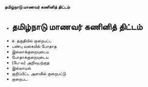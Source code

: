 **தமிழ்நாடு மாணவர் கணினித் திட்டம்**
- # தமிழ்நாடு மாணவர் கணினித் திட்டம்
- a. தகுதியில் குறைபட்ட
- பண்பு வகையில் போதாத
- இல்லாக்குறையுடைய
- போதாக்குறையுடைய
- (பே-வ) அறிவுபற்றாத
- இல்லாமல்
- குறிப்பிட்ட அளவில் குறைபட்டு
- குறைபட.

